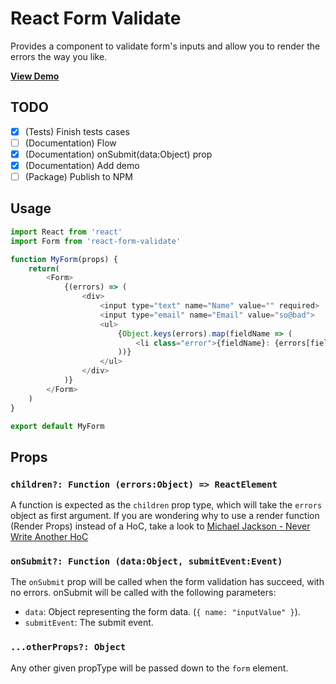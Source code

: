 # React Form Validate
Provides a component to validate form's inputs and allow you to render the errors the way you like.

**[View Demo](http://jonalvarezz.github.io/react-form-validate/)**

## TODO
* [x] (Tests) Finish tests cases
* [ ] (Documentation) Flow 
* [x] (Documentation) onSubmit(data:Object) prop 
* [x] (Documentation) Add demo
* [ ] (Package) Publish to NPM

## Usage
```javascript
import React from 'react'
import Form from 'react-form-validate'

function MyForm(props) {
    return(
        <Form>
            {(errors) => (
                <div>
                    <input type="text" name="Name" value="" required>
                    <input type="email" name="Email" value="so@bad">
                    <ul>
                        {Object.keys(errors).map(fieldName => (
                            <li class="error">{fieldName}: {errors[fieldName].code}</li>
                        ))}
                    </ul>
                </div>
            )}
        </Form>
    )
}

export default MyForm
```

## Props
### `children?: Function (errors:Object) => ReactElement`
A function is expected as the `children` prop type, which will take the `errors` object as first argument. If you are wondering why to use a render function (Render Props) instead of a HoC, take a look to [Michael Jackson - Never Write Another HoC](https://www.youtube.com/watch?v=BcVAq3YFiuc)

### `onSubmit?: Function (data:Object, submitEvent:Event)`
The `onSubmit` prop will be called when the form validation has succeed, with no errors. onSubmit will be called with the following parameters:
* `data`: Object representing the form data. (`{ name: "inputValue" }`).
* `submitEvent`: The submit event.

### `...otherProps?: Object`
Any other given propType will be passed down to the `form` element.

